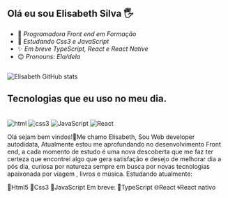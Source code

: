 ## Olá eu sou Elisabeth Silva 🖐

- 🌱 *Programadora Front end em Formação*
- 🍃 *Estudando Css3 e JavaScript*
- ✨ *Em breve TypeScript, React e React Native*
- 😊 *Pronouns: Ela/dela*


 
##
![Elisabeth GitHub stats](https://github-readme-stats.vercel.app/api?username=ElisaSilvaa&show_icons=true&theme=radical)

## Tecnologias que eu uso no meu dia.

<div style="display:inline_block"><br/><img align="center" alt="html" src="https://img.shields.io/badge/HTML5-E34F26?style=for-the-badge&logo=html5&logoColor=white"/>
<img align="center" alt="css3" src="https://img.shields.io/badge/CSS3-1572B6?style=for-the-badge&logo=css3&logoColor=white"/>
<img align="center" alt="JavaScript" src="https://img.shields.io/badge/JavaScript-F7DF1E?style=for-the-badge&logo=javascript&logoColor=black"/>

<img align="center" alt="React" src="https://img.shields.io/badge/React-20232A?style=for-the-badge&logo=react&logoColor=61DAFB"/>


Olá sejam bem vindos!💜Me chamo Elisabeth, Sou Web developer autodidata, Atualmente estou me aprofundando no desenvolvimento Front end, a cada momento de estudo é uma nova descoberta que me faz ter certeza que encontrei algo que gera satisfação e desejo de melhorar dia a pós dia, curiosa por natureza sempre em busca por novas tecnologias apaixonada por viagem , livros e música. 
Estudando atualmente:
 
🦊Html5
🦋Css3
💫JavaScript
Em breve: 
🔹TypeScript 
🌐React
🌀React nativo
